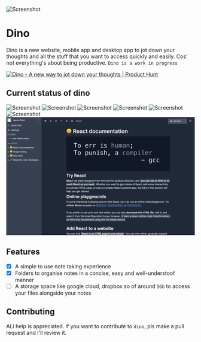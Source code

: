 ![Screenshot](assets/banner.png)

# Dino

Dino is a new website, mobile app and desktop app to jot down your thoughts and all the stuff that you want to access quickly and easily. Cos' not everything's about being productive. `Dino is a work in progress`

<a href="https://www.producthunt.com/posts/dino?utm_source=badge-featured&utm_medium=badge&utm_souce=badge-dino" target="_blank"><img src="https://api.producthunt.com/widgets/embed-image/v1/featured.svg?post_id=320607&theme=dark" alt="Dino - A new way to jot down your thoughts | Product Hunt" style="width: 250px; height: 54px;" width="250" height="54" /></a>

## Current status of dino

![Screenshot](assets/main.png)
![Screenshot](assets/menu.png)
![Screenshot](assets/modal.png)
![Screenshot](assets/editor.png)
![Screenshot](assets/quickfind.png)
![Screenshot](assets/sidebar.png)
![Screenshot](assets/dark_mode.png)

## Features

-   [x] A simple to use note taking experience
-   [x] Folders to organise notes in a concise, easy and well-understoof manner
-   [ ] A storage space like google cloud, dropbox so of around `5Gb` to access your files alongside your notes

## Contributing

ALl help is appreciated. If you want to contribute to `dino`, pls make a pull request and I'll review it.

